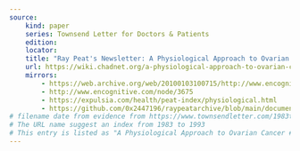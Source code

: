 ```yaml
---
source:
    kind: paper
    series: Townsend Letter for Doctors & Patients
    edition:
    locator:
    title: "Ray Peat's Newsletter: A Physiological Approach to Ovarian Cancer"
    url: https://wiki.chadnet.org/a-physiological-approach-to-ovarian-cancer.pdf
    mirrors:
        - https://web.archive.org/web/20100103100715/http://www.encognitive.com/node/3675
        - http://www.encognitive.com/node/3675
        - https://expulsia.com/health/peat-index/physiological.html
        - https://github.com/0x2447196/raypeatarchive/blob/main/documents/newsletters/a-physiological-approach-to-ovarian-cancer.txt
# filename date from evidence from https://www.townsendletter.com/1983to1998indices/83_93author.htm
# The URL name suggest an index from 1983 to 1993
# This entry is listed as "A Physiological Approach to Ovarian Cancer #123, p. 973".
---
```

